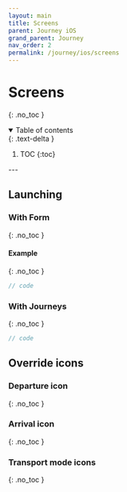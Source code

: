 ```yaml
---
layout: main
title: Screens
parent: Journey iOS
grand_parent: Journey
nav_order: 2
permalink: /journey/ios/screens
---
```


# Screens
{: .no_toc }

<details open markdown="block">
  <summary>
    Table of contents
  </summary>
  {: .text-delta }

1. TOC
{:toc}
</details>
---

## Launching


### With Form
{: .no_toc }

#### Example
{: .no_toc }
```swift
// code

```

### With Journeys
{: .no_toc }
```swift
// code

```

## Override icons

### Departure icon
{: .no_toc }

### Arrival icon
{: .no_toc }

### Transport mode icons
{: .no_toc }